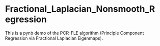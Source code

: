 # Fractional_Laplacian_Nonsmooth_Regression
This is a pynb demo of the PCR-FLE algorithm (Principle Component Regression via Fractional Laplacian Eigenmaps).
